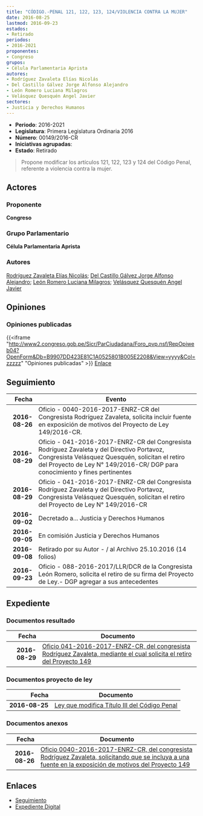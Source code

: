 ```yaml
---
title: "CÓDIGO.-PENAL 121, 122, 123, 124/VIOLENCIA CONTRA LA MUJER"
date: 2016-08-25
lastmod: 2016-09-23
estados:
- Retirado
periodos:
- 2016-2021
proponentes:
- Congreso
grupos:
- Célula Parlamentaria Aprista
autores:
- Rodríguez Zavaleta Elías Nicolás
- Del Castillo Gálvez Jorge Alfonso Alejandro
- León Romero Luciana Milagros
- Velásquez Quesquén Angel Javier
sectores:
- Justicia y Derechos Humanos
---
```

- **Periodo**: 2016-2021
- **Legislatura**: Primera Legislatura Ordinaria 2016
- **Número**: 00149/2016-CR
- **Iniciativas agrupadas**: 
- **Estado**: Retirado

> Propone modificar los artículos 121, 122, 123 y 124 del Código Penal, referente a violencia contra la mujer.


## Actores

### Proponente

**Congreso**

### Grupo Parlamentario

**Célula Parlamentaria Aprista**

### Autores

[Rodríguez Zavaleta Elías Nicolás](mailto:mailto:erodriguez@congreso.gob.pe); [Del Castillo Gálvez Jorge Alfonso Alejandro](mailto:mailto:jdelcastillo@congreso.gob.pe); [León Romero Luciana Milagros](mailto:mailto:lleon@congreso.gob.pe); [Velásquez Quesquén Angel Javier](mailto:mailto:jvelasquezq@congreso.gob.pe)

## Opiniones

### Opiniones publicadas

{{<iframe "http://www2.congreso.gob.pe/Sicr/ParCiudadana/Foro_pvp.nsf/RepOpiweb04?OpenForm&Db=B9907DD423E81C1A0525801B005E2208&View=yyyy&Col=zzzzz" "Opiniones publicadas" >}}
[Enlace](http://www2.congreso.gob.pe/Sicr/ParCiudadana/Foro_pvp.nsf/RepOpiweb04?OpenForm&Db=B9907DD423E81C1A0525801B005E2208&View=yyyy&Col=zzzzz)


## Seguimiento

| Fecha | Evento |
|------:|--------|
| **2016-08-26** | Oficio - 0040-2016-2017-ENRZ-CR del Congresista Rodríguez Zavaleta, solicita incluir fuente en exposición de motivos del Proyecto de Ley 149/2016-CR. |
| **2016-08-29** | Oficio - 041-2016-2017-ENRZ-CR del Congresista Rodríguez Zavaleta y del Directivo Portavoz, Congresista Velásquez Quesquén, solicitan el retiro del Proyecto de Ley N° 149/2016-CR/ DGP para conocimiento y fines pertinentes |
| **2016-08-29** | Oficio - 041-2016-2017-ENRZ-CR del Congresista Rodríguez Zavaleta y del Directivo Portavoz, Congresista Velásquez Quesquén, solicitan el retiro del Proyecto de Ley N° 149/2016-CR |
| **2016-09-02** | Decretado a... Justicia y Derechos Humanos |
| **2016-09-05** | En comisión Justicia y Derechos Humanos |
| **2016-09-08** | Retirado por su Autor - / al Archivo 25.10.2016 (14 folios) |
| **2016-09-23** | Oficio - 088-2016-2017/LLR/DCR de la Congresista León Romero, solicita el retiro de su firma del Proyecto de Ley.- DGP agregar a sus antecedentes |

## Expediente

### Documentos resultado

| Fecha | Documento |
|------:|-----------|
| **2016-08-29** | [Oficio 041-2016-2017-ENRZ-CR, del congresista Rodríguez Zavaleta, mediante el cual solicita el retiro del Proyecto 149](javascript:abredoc1('http://www.leyes.congreso.gob.pe/Documentos/2016_2021/Oficios/Congresistas/OFICIO-041-2016-2017-ENRZ-CR.pdf')) |

### Documentos proyecto de ley

| Fecha | Documento |
|------:|-----------|
| **2016-08-25** | [Ley que modifica Título III del Código Penal](javascript:abredoc1('http://www.leyes.congreso.gob.pe/Documentos/2016_2021/Proyectos_de_Ley_y_de_Resoluciones_Legislativas/PL0014920160825..pdf')) |

### Documentos anexos

| Fecha | Documento |
|------:|-----------|
| **2016-08-26** | [Oficio 0040-2016-2017-ENRZ-CR, del congresista Rodríguez Zavaleta, solicitando que se incluya a una fuente en la exposición de motivos del Proyecto 149](javascript:abredoc1('http://www.leyes.congreso.gob.pe/Documentos/2016_2021/Oficios/Congresistas/OFICIO-0040-2016-2017-ENRZ-CR.pdf')) |

## Enlaces

- [Seguimiento](http://www2.congreso.gob.pe/Sicr/TraDocEstProc/CLProLey2016.nsf/f7fff46988ca05b1052578e100829cc7/849d5b1e47ea56b80525801a0082c70a?OpenDocument)
- [Expediente Digital](http://www2.congreso.gob.pe/Sicr/TraDocEstProc/CLProLey2016.nsf/f7fff46988ca05b1052578e100829cc7/849d5b1e47ea56b80525801a0082c70a?OpenDocument&Click=05257FB7005EB655.eb71d0cf91d8294e05256cdf006b5706/$Body/0.1C6C)


